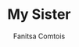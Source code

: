 ---
title: My Sister
author: Fanitsa Comtois
photo_url: "/portraits/Finny.jpg"
audio_url: "/audio/Finny.m4a"
---